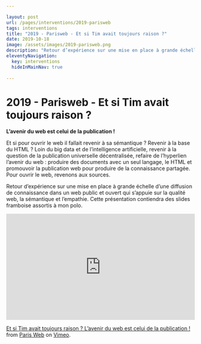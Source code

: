 ```yaml
---

layout: post
url: /pages/interventions/2019-parisweb
tags: interventions
title: "2019 - Parisweb - Et si Tim avait toujours raison ?"
date: 2019-10-18
image: /assets/images/2019-parisweb.png
description: "Retour d’expérience sur une mise en place à grande échelle d’une diffusion de connaissance dans un web public et ouvert qui s’appuie sur la qualité web, la sémantique et l’empathie."
eleventyNavigation:
  key: interventions
  hideInMainNav: true
   
---
```


# 2019 - Parisweb - Et si Tim avait toujours raison ?
 
**L’avenir du web est celui de la publication !**

Et si pour ouvrir le web il fallait revenir à sa sémantique ? Revenir à la base du HTML ? Loin du big data et de l’intelligence artificielle, revenir à la question de la publication universelle décentralisée, refaire de l’hyperlien l’avenir du web : produire des documents avec un seul langage, le HTML et promouvoir la publication web pour produire de la connaissance partagée. Pour ouvrir le web, revenons aux sources.

Retour d’expérience sur une mise en place à grande échelle d’une diffusion de connaissance dans un web public et ouvert qui s’appuie sur la qualité web, la sémantique et l’empathie. Cette présentation contiendra des slides framboise assortis à mon polo.


<div style="padding:56.25% 0 0 0;position:relative;"><iframe src="https://player.vimeo.com/video/377176266" style="position:absolute;top:0;left:0;width:100%;height:100%;" frameborder="0" allow="autoplay; fullscreen" allowfullscreen="" data-ready="true"></iframe></div><script src="https://player.vimeo.com/api/player.js"></script>
<p><a href="https://vimeo.com/377176266">Et si Tim avait toujours raison&nbsp;? L’avenir du web est celui de la publication&nbsp;!</a> from <a href="https://vimeo.com/parisweb">Paris Web</a> on <a href="https://vimeo.com">Vimeo</a>.</p>


